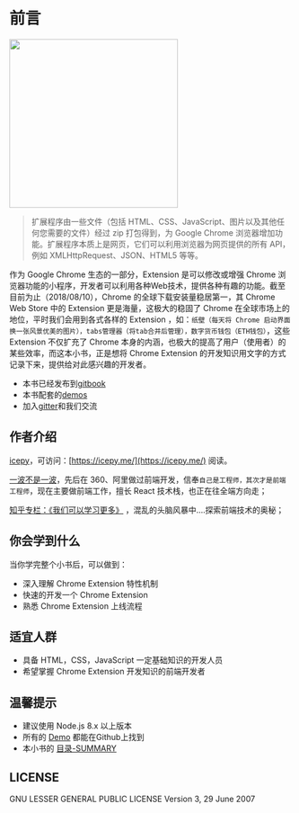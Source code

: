 # 前言

<img width="300" src="./doc/images/logo_google_developers.png" />


> 扩展程序由一些文件（包括 HTML、CSS、JavaScript、图片以及其他任何您需要的文件）经过 zip 打包得到，为 Google Chrome 浏览器增加功能。扩展程序本质上是网页，它们可以利用浏览器为网页提供的所有 API，例如 XMLHttpRequest、JSON、HTML5 等等。

作为 Google Chrome 生态的一部分，Extension 是可以修改或增强 Chrome 浏览器功能的小程序，开发者可以利用各种Web技术，提供各种有趣的功能。截至目前为止（2018/08/10），Chrome 的全球下载安装量稳居第一，其 Chrome Web Store 中的 Extension 更是海量，这极大的稳固了 Chrome 在全球市场上的地位，平时我们会用到各式各样的 Extension ，如：`纸壁（每天将 Chrome 启动界面换一张风景优美的图片），tabs管理器（将tab合并后管理），数字货币钱包（ETH钱包）`，这些 Extension 不仅扩充了 Chrome 本身的内涵，也极大的提高了用户（使用者）的某些效率，而这本小书，正是想将 Chrome Extension 的开发知识用文字的方式记录下来，提供给对此感兴趣的开发者。

- 本书已经发布到[gitbook](https://welearnmore.gitbook.io/chrome-extension-book/)
- 本书配套的[demos](https://github.com/welearnmore/chrome-extension-demos)
- 加入[gitter](https://gitter.im/welearnmore123/chrome-extension?utm_source=share-link&utm_medium=link&utm_campaign=share-link)和我们交流


## 作者介绍

[icepy](https://github.com/icepy)，可访问：[https://icepy.me/](https://icepy.me/) 阅读。

[一波不是一波](https://github.com/riskers)，先后在 360、阿里做过前端开发，信奉`自己是工程师，其次才是前端工程师`，现在主要做前端工作，擅长 React 技术栈，也正在往全端方向走；

[知乎专栏：《我们可以学习更多》](https://zhuanlan.zhihu.com/fed-talk) ，混乱的头脑风暴中....探索前端技术的奥秘；

## 你会学到什么

当你学完整个小书后，可以做到：

* 深入理解 Chrome Extension 特性机制
* 快速的开发一个 Chrome Extension
* 熟悉 Chrome Extension 上线流程

## 适宜人群

* 具备 HTML，CSS，JavaScript 一定基础知识的开发人员
* 希望掌握 Chrome Extension 开发知识的前端开发者

## 温馨提示

* 建议使用 Node.js 8.x 以上版本
* 所有的 [Demo](https://github.com/welearnmore/chrome-extension-demos) 都能在Github上找到
* 本小书的 [目录-SUMMARY](./doc/SUMMARY.md)

## LICENSE

GNU LESSER GENERAL PUBLIC LICENSE Version 3, 29 June 2007

